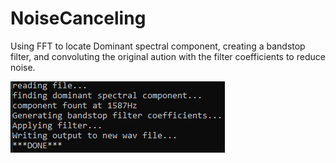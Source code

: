 # NoiseCanceling
Using FFT to locate Dominant spectral component, creating a bandstop filter, 
and convoluting the original aution with the filter coefficients to reduce noise.

![scrrenshot](NoiseCanceling/console.PNG)
